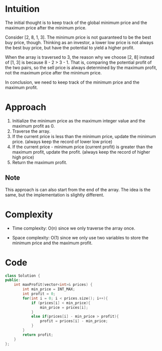 # Intuition

The initial thought is to keep track of the global minimum price and the maximum price after the minimum price. 

Consider [2, 8, 1, 3]. The minimum price is not guaranteed to be the best buy price, though. Thinking as an investor, a lower low price is not always the best buy price, but have the potential to yield a higher profit.

When the array is traversed to 3, the reason why we choose [2, 8] instead of [1, 3] is because 8 - 2 > 3 - 1. That is, comparing the potential profit of the two pairs, so the sell price is always determined by the maximum profit, not the maximum price after the minimum price.

In conclusion, we need to keep track of the minimum price and the maximum profit.

# Approach

1. Initialize the minimum price as the maximum integer value and the maximum profit as 0.
2. Traverse the array.
3. If the current price is less than the minimum price, update the minimum price. (always keep the record of lower low price)
4. If the current price - minimum price (current profit) is greater than the maximum profit, update the profit. (always keep the record of higher high price)
5. Return the maximum profit.
## Note

This approach is can also start from the end of the array. The idea is the same, but the implementation is slightly different.

# Complexity
- Time complexity:
O(n) since we only traverse the array once.

- Space complexity:
O(1) since we only use two variables to store the minimum price and the maximum profit.

# Code
```cpp []
class Solution {
public:
    int maxProfit(vector<int>& prices) {
        int min_price = INT_MAX;
        int profit = 0;
        for(int i = 0; i < prices.size(); i++){
            if (prices[i] < min_price){
                min_price = prices[i];
            } 
            else if(prices[i] - min_price > profit){
                profit = prices[i] - min_price;
            }
        }
        return profit;
    }
};
```